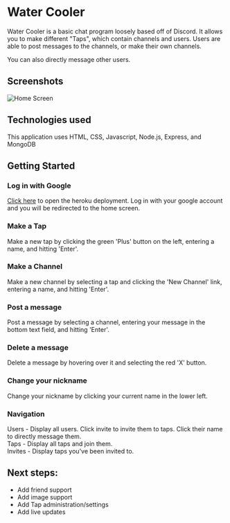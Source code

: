 # Water Cooler

Water Cooler is a basic chat program loosely based off of Discord. It allows you to make different "Taps", which contain channels and users. Users are able to post messages to the channels, or make their own channels.

You can also directly message other users.

## Screenshots
![Home Screen](https://i.imgur.com/NXIQLHv.png)

## Technologies used

This application uses HTML, CSS, Javascript, Node.js, Express, and MongoDB


## Getting Started 


### Log in with Google
[Click here](https://water-cooler.herokuapp.com/) to open the heroku deployment. Log in with your google account and you will be redirected to the home screen.

### Make a Tap
Make a new tap by clicking the green 'Plus' button on the left, entering a name, and hitting 'Enter'.

### Make a Channel
Make a new channel by selecting a tap and clicking the 'New Channel' link, entering a name, and hitting 'Enter'.

### Post a message
Post a message by selecting a channel, entering your message in the bottom text field, and hitting 'Enter'.

### Delete a message
Delete a message by hovering over it and selecting the red 'X' button.

### Change your nickname
Change your nickname by clicking your current name in the lower left.

### Navigation
Users - Display all users. Click invite to invite them to taps. Click their name to directly message them.  
Taps - Display all taps and join them.  
Invites - Display taps you've been invited to.  

## Next steps:
- Add friend support
- Add image support
- Add Tap administration/settings
- Add live updates

